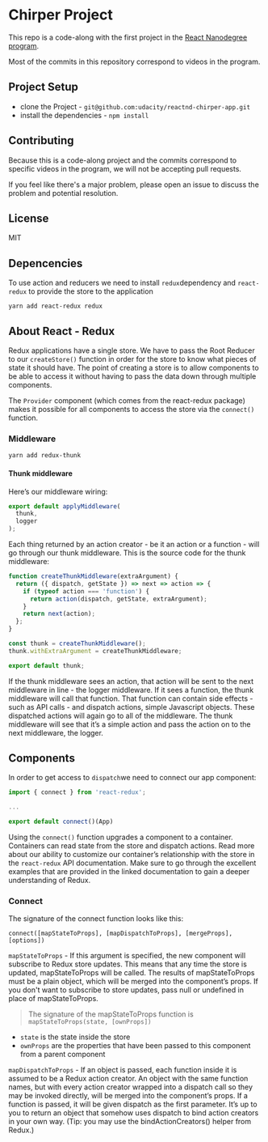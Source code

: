 # Chirper Project

This repo is a code-along with the first project in the [React Nanodegree program](https://www.udacity.com/course/react-nanodegree--nd019).

Most of the commits in this repository correspond to videos in the program.

## Project Setup

* clone the Project - `git@github.com:udacity/reactnd-chirper-app.git`
* install the dependencies - `npm install`

## Contributing

Because this is a code-along project and the commits correspond to specific videos in the program, we will not be accepting pull requests.

If you feel like there's a major problem, please open an issue to discuss the problem and potential resolution.

## License

MIT

## Depencencies

To use action and reducers we need to install `redux`dependency and `react-redux` to provide the store to the application

```
yarn add react-redux redux
```
## About React - Redux

Redux applications have a single store. We have to pass the Root Reducer to our ```createStore()``` function in order for the store to know what pieces of state it should have. The point of creating a store is to allow components to be able to access it without having to pass the data down through multiple components.

The ```Provider``` component (which comes from the react-redux package) makes it possible for all components to access the store via the ```connect()``` function.

### Middleware

```
yarn add redux-thunk
```

#### Thunk middleware

Here’s our middleware wiring:
```js
export default applyMiddleware(
  thunk,
  logger
);
```
Each thing returned by an action creator - be it an action or a function - will go through our thunk middleware. This is the source code for the thunk middleware:

```js
function createThunkMiddleware(extraArgument) {
  return ({ dispatch, getState }) => next => action => {
    if (typeof action === 'function') {
      return action(dispatch, getState, extraArgument);
    }
    return next(action);
  };
}

const thunk = createThunkMiddleware();
thunk.withExtraArgument = createThunkMiddleware;

export default thunk;
```
If the thunk middleware sees an action, that action will be sent to the next middleware in line - the logger middleware. If it sees a function, the thunk middleware will call that function. That function can contain side effects - such as API calls - and dispatch actions, simple Javascript objects. These dispatched actions will again go to all of the middleware. The thunk middleware will see that it’s a simple action and pass the action on to the next middleware, the logger.

## Components

In order to get access to ```dispatch```we need to connect our app component:

```jsx
import { connect } from 'react-redux';

...

export default connect()(App)
```

Using the ```connect()``` function upgrades a component to a container. Containers can read state from the store and dispatch actions. Read more about our ability to customize our container’s relationship with the store in the ```react-redux``` API documentation. Make sure to go through the excellent examples that are provided in the linked documentation to gain a deeper understanding of Redux.

### Connect

The signature of the connect function looks like this:

```
connect([mapStateToProps], [mapDispatchToProps], [mergeProps], [options])
```

```mapStateToProps``` - If this argument is specified, the new component will subscribe to Redux store updates. This means that any time the store is updated, mapStateToProps will be called. The results of mapStateToProps must be a plain object, which will be merged into the component’s props. If you don't want to subscribe to store updates, pass null or undefined in place of mapStateToProps.

> The signature of the mapStateToProps function is ```mapStateToProps(state, [ownProps])```
- `state` is the state inside the store
- `ownProps` are the properties that have been passed to this component from a parent component

```mapDispatchToProps``` - If an object is passed, each function inside it is assumed to be a Redux action creator. An object with the same function names, but with every action creator wrapped into a dispatch call so they may be invoked directly, will be merged into the component’s props. If a function is passed, it will be given dispatch as the first parameter. It’s up to you to return an object that somehow uses dispatch to bind action creators in your own way. (Tip: you may use the bindActionCreators() helper from Redux.)